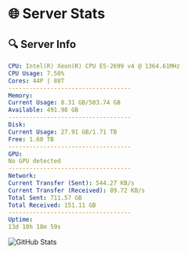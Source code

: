 # 🌐 Server Stats
## 🔍 Server Info
```yaml
CPU: Intel(R) Xeon(R) CPU E5-2699 v4 @ 1364.61MHz
CPU Usage: 7.50%
Cores: 44P | 88T
-----------------------------------
Memory:
Current Usage: 8.31 GB/503.74 GB
Available: 491.98 GB
-----------------------------------
Disk:
Current Usage: 27.91 GB/1.71 TB
Free: 1.60 TB
-----------------------------------
GPU:
No GPU detected
-----------------------------------
Network:
Current Transfer (Sent): 544.27 KB/s
Current Transfer (Received): 89.72 KB/s
Total Sent: 711.57 GB
Total Received: 151.11 GB
-----------------------------------
Uptime:
13d 10h 18m 59s
```
![GitHub Stats](https://img.shields.io/badge/Updated-2025-05-03_03:27:47-blue)